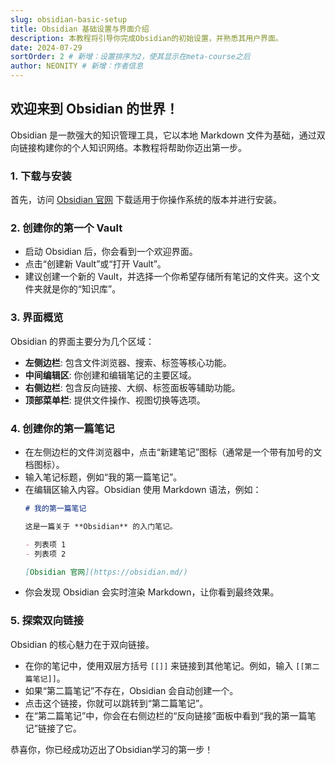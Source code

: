 ```yaml
---
slug: obsidian-basic-setup
title: Obsidian 基础设置与界面介绍
description: 本教程将引导你完成Obsidian的初始设置，并熟悉其用户界面。
date: 2024-07-29
sortOrder: 2 # 新增：设置排序为2，使其显示在meta-course之后
author: NEONITY # 新增：作者信息
---
```

## 欢迎来到 Obsidian 的世界！

Obsidian 是一款强大的知识管理工具，它以本地 Markdown 文件为基础，通过双向链接构建你的个人知识网络。本教程将帮助你迈出第一步。

### 1. 下载与安装
首先，访问 [Obsidian 官网](https://obsidian.md/) 下载适用于你操作系统的版本并进行安装。

### 2. 创建你的第一个 Vault
- 启动 Obsidian 后，你会看到一个欢迎界面。
- 点击“创建新 Vault”或“打开 Vault”。
- 建议创建一个新的 Vault，并选择一个你希望存储所有笔记的文件夹。这个文件夹就是你的“知识库”。

### 3. 界面概览
Obsidian 的界面主要分为几个区域：
- **左侧边栏**: 包含文件浏览器、搜索、标签等核心功能。
- **中间编辑区**: 你创建和编辑笔记的主要区域。
- **右侧边栏**: 包含反向链接、大纲、标签面板等辅助功能。
- **顶部菜单栏**: 提供文件操作、视图切换等选项。

### 4. 创建你的第一篇笔记
- 在左侧边栏的文件浏览器中，点击“新建笔记”图标（通常是一个带有加号的文档图标）。
- 输入笔记标题，例如“我的第一篇笔记”。
- 在编辑区输入内容。Obsidian 使用 Markdown 语法，例如：
  ```markdown
  # 我的第一篇笔记

  这是一篇关于 **Obsidian** 的入门笔记。

  - 列表项 1
  - 列表项 2

  [Obsidian 官网](https://obsidian.md/)
  ```
- 你会发现 Obsidian 会实时渲染 Markdown，让你看到最终效果。

### 5. 探索双向链接
Obsidian 的核心魅力在于双向链接。
- 在你的笔记中，使用双层方括号 `[[]]` 来链接到其他笔记。例如，输入 `[[第二篇笔记]]`。
- 如果“第二篇笔记”不存在，Obsidian 会自动创建一个。
- 点击这个链接，你就可以跳转到“第二篇笔记”。
- 在“第二篇笔记”中，你会在右侧边栏的“反向链接”面板中看到“我的第一篇笔记”链接了它。

恭喜你，你已经成功迈出了Obsidian学习的第一步！